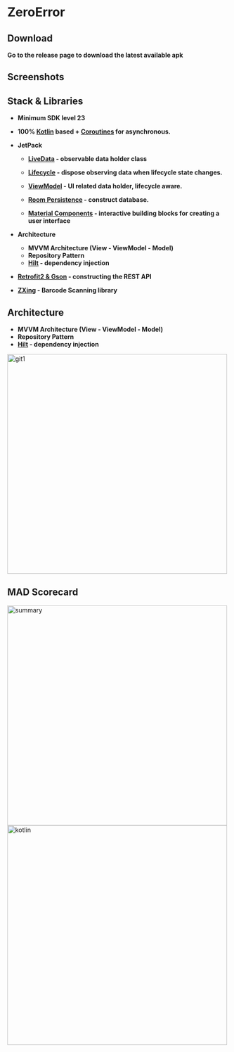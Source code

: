 # ZeroError





## Download

**Go to the release page to download the latest available apk**



## Screenshots





## Stack & Libraries

- **Minimum SDK level 23**

- **100% [Kotlin](https://kotlinlang.org/) based + [Coroutines](https://github.com/Kotlin/kotlinx.coroutines) for asynchronous.**

- **JetPack**

  - **[LiveData](https://developer.android.com/topic/libraries/architecture/livedata?hl=ko) - observable data holder class**

  - **[Lifecycle](https://developer.android.com/topic/libraries/architecture/lifecycle?hl=ko) - dispose observing data when lifecycle state changes.**
  - **[ViewModel](https://developer.android.com/topic/libraries/architecture/viewmodel?gclid=EAIaIQobChMI04KT4pLa-QIV3sEWBR3gKgvoEAAYASAAEgKgZ_D_BwE&gclsrc=aw.ds) - UI related data holder, lifecycle aware.**
  - **[Room Persistence](https://developer.android.com/training/data-storage/room?hl=ko) - construct database.**
  - **[Material Components](https://material.io/components) - interactive building blocks for creating a user interface**

- **Architecture**

  - **MVVM Architecture (View - ViewModel - Model)**
  - **Repository Pattern**
  - **[Hilt](https://github.com/googlecodelabs/android-hilt) - dependency injection**

- **[Retrofit2 & Gson](https://github.com/square/retrofit) - constructing the REST API**

- **[ZXing](https://github.com/journeyapps/zxing-android-embedded) - Barcode Scanning library**

  

## Architecture

- **MVVM Architecture (View - ViewModel - Model)**
- **Repository Pattern**
- **[Hilt](https://github.com/googlecodelabs/android-hilt) - dependency injection**

<img width="500" alt="git1" src="https://user-images.githubusercontent.com/52341650/185891693-75cd6f6f-7713-404a-8a99-c68b0169d5ca.png">


## MAD Scorecard

<img width="500" alt="summary" src="https://user-images.githubusercontent.com/52341650/185891769-00b07387-aa47-4367-9485-405e7778b47e.png">
<img width="500" alt="kotlin" src="https://user-images.githubusercontent.com/52341650/185891827-f768e09c-de24-4b02-a5eb-9b6b8829b72b.png">




